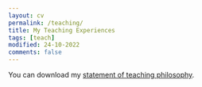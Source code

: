 ```yaml
---
layout: cv
permalink: /teaching/
title: My Teaching Experiences
tags: [teach]
modified: 24-10-2022
comments: false
---
```


You can download my <a href="https://drive.google.com/file/d/1WoQm7hsK6wXy86wwLZqQ_M7I5N5IxThO/view?usp=sharing" target="_blank">statement of teaching philosophy</a>.
